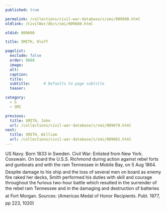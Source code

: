 ```yaml
---
published: true

permalink: /collections/civil-war-database/s/smi/009680.html
oldlink: /CivilWar/db/s/smi/009680.html

oldid: 009680

title: SMITH, Oloff

pagelist:
  exclude: false
  order: 9680
  image: 
  alt:
  caption:
  title:
  subtitle:      # Defaults to page subtitle
  teaser:

category: 
  - S 
  - SMI

previous:
  title: SMITH, John
  url: /collections/civil-war-database/s/smi/009679.html  
next:
  title: SMITH, William
  url: /collections/civil-war-database/s/smi/009681.html   
---
```

US Navy. Born 1833 in Sweden. Civil War: Enlisted from New York. Coxswain. On board the U.S.S. Richmond during action against rebel forts and gunboats and with the ram &#147;Tennessee&#148; in Mobile Bay, on 5 Aug 1864. Despite damage to his ship and the loss of several men on board as enemy fire raked her decks, Smith performed his duties with skill and courage throughout the furious two-hour battle which resulted in the surrender of the rebel ram &#147;Tennessee&#148; and in the damaging and destruction of batteries at Fort Morgan. Sources: (&#147;America&#146;s Medal of Honor Recipients&#148;. Publ. 1977, pp 223, 1020)
